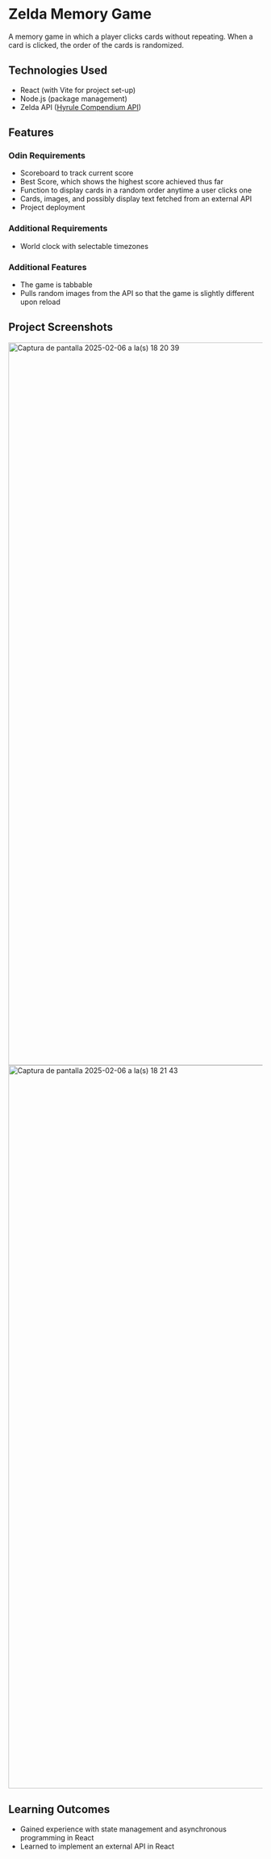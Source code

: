 # Zelda Memory Game
A memory game in which a player clicks cards without repeating. When a card is clicked, the order of the cards is randomized. 

## Technologies Used
- React (with Vite for project set-up)
- Node.js (package management)
- Zelda API ([Hyrule Compendium API](https://gadhagod.github.io/Hyrule-Compendium-API/#/))

## Features
### Odin Requirements
- Scoreboard to track current score
- Best Score, which shows the highest score achieved thus far
- Function to display cards in a random order anytime a user clicks one
- Cards, images, and possibly display text fetched from an external API
- Project deployment

### Additional Requirements
- World clock with selectable timezones

### Additional Features
- The game is tabbable
- Pulls random images from the API so that the game is slightly different upon reload

## Project Screenshots
<img width="1430" alt="Captura de pantalla 2025-02-06 a la(s) 18 20 39" src="https://github.com/user-attachments/assets/3dcf9d85-a535-4778-8ee2-13d70428ea22" />
<img width="1431" alt="Captura de pantalla 2025-02-06 a la(s) 18 21 43" src="https://github.com/user-attachments/assets/cc7cd097-62c4-4402-9198-f334884244e1" />

## Learning Outcomes
- Gained experience with state management and asynchronous programming in React
- Learned to implement an external API in React



